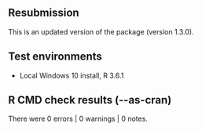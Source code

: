 ## Resubmission
This is an updated version of the package (version 1.3.0).

## Test environments
* Local Windows 10 install, R 3.6.1

## R CMD check results (--as-cran)
There were 0 errors | 0 warnings | 0 notes.

